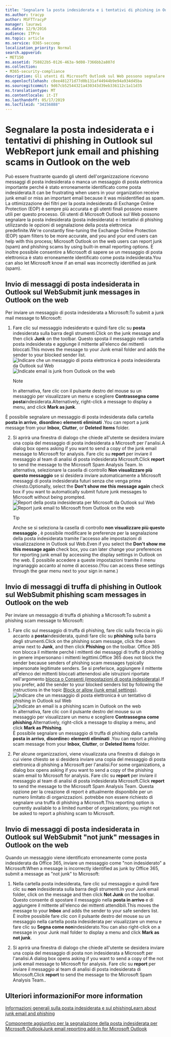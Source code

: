 ```yaml
---
title: 'Segnalare la posta indesiderata e i tentativi di phishing in Outlook sul Web '
ms.author: tracyp
author: MSFTTracyP
manager: laurawi
ms.date: 12/9/2016
audience: ITPro
ms.topic: article
ms.service: O365-seccomp
localization_priority: Normal
search.appverid:
- MET150
ms.assetid: 758822b5-0126-463a-9d08-7366bb2a807d
ms.collection:
- M365-security-compliance
description: Gli utenti di Microsoft Outlook sul Web possono segnalare la posta indesiderata (posta indesiderata) e i tentativi di phishing utilizzando le opzioni di segnalazione della posta elettronica predefinite. È inoltre possibile consentire a Microsoft di sapere se un messaggio di posta elettronica è stato erroneamente identificato come posta indesiderata.
ms.openlocfilehash: c8ee481271d77d0b131af44944b9e94a934d45ba
ms.sourcegitcommit: 9d67cb52544321a430343d39eb336112c1a11d35
ms.translationtype: MT
ms.contentlocale: it-IT
ms.lasthandoff: 05/17/2019
ms.locfileid: "34156888"
---
```

# <a name="report-junk-email-and-phishing-scams-in-outlook-on-the-web"></a><span data-ttu-id="388be-104">Segnalare la posta indesiderata e i tentativi di phishing in Outlook sul Web</span><span class="sxs-lookup"><span data-stu-id="388be-104">Report junk email and phishing scams in Outlook on the web</span></span> 

<span data-ttu-id="388be-105">Può essere frustrante quando gli utenti dell'organizzazione ricevono messaggi di posta indesiderata o manca un messaggio di posta elettronica importante perché è stato erroneamente identificato come posta indesiderata.</span><span class="sxs-lookup"><span data-stu-id="388be-105">It can be frustrating when users in your organization receive junk email or miss an important email because it was misidentified as spam.</span></span> <span data-ttu-id="388be-106">La ottimizzazione dei filtri per la posta indesiderata di Exchange Online Protection (EOP) è sempre più accurata e gli utenti finali possono essere utili per questo processo. Gli utenti di Microsoft Outlook sul Web possono segnalare la posta indesiderata (posta indesiderata) e i tentativi di phishing utilizzando le opzioni di segnalazione della posta elettronica predefinite.</span><span class="sxs-lookup"><span data-stu-id="388be-106">We're constantly fine-tuning the Exchange Online Protection (EOP) spam filters to be more accurate, and you and your end users can help with this process; Microsoft Outlook on the web users can report junk (spam) and phishing scams by using built-in email reporting options.</span></span> <span data-ttu-id="388be-107">È inoltre possibile consentire a Microsoft di sapere se un messaggio di posta elettronica è stato erroneamente identificato come posta indesiderata.</span><span class="sxs-lookup"><span data-stu-id="388be-107">You can also let Microsoft know if an email was incorrectly identified as junk (spam).</span></span>
  
## <a name="submit-junk-messages-in-outlook-on-the-web"></a><span data-ttu-id="388be-108">Invio di messaggi di posta indesiderata in Outlook sul Web</span><span class="sxs-lookup"><span data-stu-id="388be-108">Submit junk messages in Outlook on the web</span></span>

<span data-ttu-id="388be-109">Per inviare un messaggio di posta indesiderata a Microsoft:</span><span class="sxs-lookup"><span data-stu-id="388be-109">To submit a junk mail message to Microsoft:</span></span>
  
1. <span data-ttu-id="388be-110">Fare clic sul messaggio indesiderato e quindi fare clic su **posta** indesiderata sulla barra degli strumenti.</span><span class="sxs-lookup"><span data-stu-id="388be-110">Click on the junk message and then click **Junk** on the toolbar.</span></span> <span data-ttu-id="388be-111">Questo sposta il messaggio nella cartella posta indesiderata e aggiunge il mittente all'elenco dei mittenti bloccati.</span><span class="sxs-lookup"><span data-stu-id="388be-111">This moves the message to your Junk email folder and adds the sender to your blocked sender list.</span></span> 
    <span data-ttu-id="388be-112">![Indicare che un messaggio di posta elettronica è posta indesiderata da Outlook sul Web](media/a10ae792-aab6-4374-a041-6c3f732eb2e3.png)</span><span class="sxs-lookup"><span data-stu-id="388be-112">![Indicate email is junk from Outlook on the web](media/a10ae792-aab6-4374-a041-6c3f732eb2e3.png)</span></span>
  
    > [!NOTE]
    > <span data-ttu-id="388be-113">In alternativa, fare clic con il pulsante destro del mouse su un messaggio per visualizzare un menu e scegliere **Contrassegna come posta**indesiderata.</span><span class="sxs-lookup"><span data-stu-id="388be-113">Alternatively, right-click a message to display a menu, and click **Mark as junk**.</span></span> 
  
<span data-ttu-id="388be-114">È possibile segnalare un messaggio di posta indesiderata dalla cartella **posta in arrivo**, **disordine**o **elementi eliminati** .</span><span class="sxs-lookup"><span data-stu-id="388be-114">You can report a junk message from your **Inbox**, **Clutter**, or **Deleted Items** folder.</span></span> 
  
2. <span data-ttu-id="388be-115">Si aprirà una finestra di dialogo che chiede all'utente se desidera inviare una copia del messaggio di posta indesiderata a Microsoft per l'analisi.</span><span class="sxs-lookup"><span data-stu-id="388be-115">A dialog box opens asking if you want to send a copy of the junk email message to Microsoft for analysis.</span></span> <span data-ttu-id="388be-116">Fare clic su **report** per inviare il messaggio al team di analisi di posta indesiderata Microsoft.</span><span class="sxs-lookup"><span data-stu-id="388be-116">Click **report** to send the message to the Microsoft Spam Analysis Team.</span></span> <span data-ttu-id="388be-117">In alternativa, selezionare la casella di controllo **Non visualizzare più questo messaggio** se si desidera inviare automaticamente a Microsoft messaggi di posta indesiderata futuri senza che venga prima chiesto.</span><span class="sxs-lookup"><span data-stu-id="388be-117">Optionally, select the **Don't show me this message again** check box if you want to automatically submit future junk messages to Microsoft without being prompted.</span></span> 
    <span data-ttu-id="388be-118">![Report della posta indesiderata per Microsoft da Outlook sul Web](media/e8d3a9f9-6eb6-4309-ba6d-643dffdb6a33.png)</span><span class="sxs-lookup"><span data-stu-id="388be-118">![Report junk email to Microsoft from Outlook on the web](media/e8d3a9f9-6eb6-4309-ba6d-643dffdb6a33.png)</span></span>
  
    > [!TIP]
    > <span data-ttu-id="388be-119">Anche se si seleziona la casella di controllo **non visualizzare più questo messaggio** , è possibile modificare le preferenze per la segnalazione della posta indesiderata tramite l'accesso alle impostazioni di visualizzazione in Outlook sul Web.</span><span class="sxs-lookup"><span data-stu-id="388be-119">Even if you select the **Don't show me this message again** check box, you can later change your preferences for reporting junk email by accessing the display settings in Outlook on the web.</span></span> <span data-ttu-id="388be-120">È possibile accedere a queste impostazioni tramite il menu ingranaggio accanto al nome di accesso.</span><span class="sxs-lookup"><span data-stu-id="388be-120">(You can access these settings through the gear menu next to your sign in name.)</span></span> 
  
## <a name="submit-phishing-scam-messages-in-outlook-on-the-web"></a><span data-ttu-id="388be-121">Invio di messaggi di truffa di phishing in Outlook sul Web</span><span class="sxs-lookup"><span data-stu-id="388be-121">Submit phishing scam messages in Outlook on the web</span></span>

<span data-ttu-id="388be-122">Per inviare un messaggio di truffa di phishing a Microsoft:</span><span class="sxs-lookup"><span data-stu-id="388be-122">To submit a phishing scam message to Microsoft:</span></span>
  
1. <span data-ttu-id="388be-123">Fare clic sul messaggio di truffa di phishing, fare clic sulla freccia in giù accanto a **posta**indesiderata, quindi fare clic su **phishing** sulla barra degli strumenti.</span><span class="sxs-lookup"><span data-stu-id="388be-123">Click on the phishing scam message, click the down arrow next to **Junk**, and then click **Phishing** on the toolbar.</span></span> <span data-ttu-id="388be-124">Office 365 non blocca il mittente perché i mittenti dei messaggi di truffa di phishing in genere impersonano i mittenti legittimi.</span><span class="sxs-lookup"><span data-stu-id="388be-124">Office 365 does not block the sender because senders of phishing scam messages typically impersonate legitimate senders.</span></span> <span data-ttu-id="388be-125">Se si preferisce, aggiungere il mittente all'elenco dei mittenti bloccati attenendosi alle istruzioni riportate nell'argomento [blocca o Consenti (impostazioni di posta indesiderata)](https://go.microsoft.com/fwlink/?LinkId=627572).</span><span class="sxs-lookup"><span data-stu-id="388be-125">If you prefer, add the sender to your blocked senders list by following the instructions in the topic [Block or allow (junk email settings)](https://go.microsoft.com/fwlink/?LinkId=627572).</span></span> 
    <span data-ttu-id="388be-126">![Indicare che un messaggio di posta elettronica è un tentativo di phishing in Outlook sul Web](media/959bb577-341c-41ee-a159-e46600b2cf8a.png)</span><span class="sxs-lookup"><span data-stu-id="388be-126">![Indicate an email is a phishing scam in Outlook on the web](media/959bb577-341c-41ee-a159-e46600b2cf8a.png)</span></span><br/><span data-ttu-id="388be-127">In alternativa, fare clic con il pulsante destro del mouse su un messaggio per visualizzare un menu e scegliere **Contrassegna come phishing**.</span><span class="sxs-lookup"><span data-stu-id="388be-127">Alternatively, right-click a message to display a menu, and click **Mark as Phishing**.</span></span><br/><span data-ttu-id="388be-128">È possibile segnalare un messaggio di truffa di phishing dalla cartella **posta in arrivo**, **disordine**o **elementi eliminati** .</span><span class="sxs-lookup"><span data-stu-id="388be-128">You can report a phishing scam message from your **Inbox**, **Clutter**, or **Deleted Items** folder.</span></span> 
  
2. <span data-ttu-id="388be-129">Per alcune organizzazioni, viene visualizzata una finestra di dialogo in cui viene chiesto se si desidera inviare una copia del messaggio di posta elettronica di phishing a Microsoft per l'analisi.</span><span class="sxs-lookup"><span data-stu-id="388be-129">For some organizations, a dialog box opens asking if you want to send a copy of the phishing scam email to Microsoft for analysis.</span></span> <span data-ttu-id="388be-130">Fare clic su **report** per inviare il messaggio al team di analisi di posta indesiderata Microsoft.</span><span class="sxs-lookup"><span data-stu-id="388be-130">Click **report** to send the message to the Microsoft Spam Analysis Team.</span></span> <span data-ttu-id="388be-131">Questa opzione per la creazione di report è attualmente disponibile per un numero limitato di organizzazioni. potrebbe non essere richiesto di segnalare una truffa di phishing a Microsoft.</span><span class="sxs-lookup"><span data-stu-id="388be-131">This reporting option is currently available to a limited number of organizations; you might not be asked to report a phishing scam to Microsoft.</span></span> 
    
## <a name="submit-not-junk-messages-in-outlook-on-the-web"></a><span data-ttu-id="388be-132">Invio di messaggi di posta indesiderata in Outlook sul Web</span><span class="sxs-lookup"><span data-stu-id="388be-132">Submit "not junk" messages in Outlook on the web</span></span>

<span data-ttu-id="388be-133">Quando un messaggio viene identificato erroneamente come posta indesiderata da Office 365, inviare un messaggio come "non indesiderato" a Microsoft:</span><span class="sxs-lookup"><span data-stu-id="388be-133">When a message is incorrectly identified as junk by Office 365, submit a message as "not junk" to Microsoft:</span></span>
  
1. <span data-ttu-id="388be-134">Nella cartella posta indesiderata, fare clic sul messaggio e quindi fare clic su **non** indesiderata sulla barra degli strumenti.</span><span class="sxs-lookup"><span data-stu-id="388be-134">In your Junk email folder, click on the message and then click **Not Junk** on the toolbar.</span></span> <span data-ttu-id="388be-135">Questo consente di spostare il messaggio nella **posta in arrivo** e di aggiungere il mittente all'elenco dei mittenti attendibili.</span><span class="sxs-lookup"><span data-stu-id="388be-135">This moves the message to your **Inbox** and adds the sender to your safe senders list.</span></span> <br/><span data-ttu-id="388be-136">È inoltre possibile fare clic con il pulsante destro del mouse su un messaggio nella cartella posta indesiderata per visualizzare un menu e fare clic su **Segna come non**indesiderato.</span><span class="sxs-lookup"><span data-stu-id="388be-136">You can also right-click on a message in your Junk mail folder to display a menu and click **Mark as not junk**.</span></span> 
  
2. <span data-ttu-id="388be-137">Si aprirà una finestra di dialogo che chiede all'utente se desidera inviare una copia del messaggio di posta non indesiderata a Microsoft per l'analisi.</span><span class="sxs-lookup"><span data-stu-id="388be-137">A dialog box opens asking if you want to send a copy of the not junk email message to Microsoft for analysis.</span></span> <span data-ttu-id="388be-138">Fare clic su **report** per inviare il messaggio al team di analisi di posta indesiderata di Microsoft.</span><span class="sxs-lookup"><span data-stu-id="388be-138">Click **report** to send the message to the Microsoft Spam Analysis Team..</span></span> 
    
## <a name="for-more-information"></a><span data-ttu-id="388be-139">Ulteriori informazioni</span><span class="sxs-lookup"><span data-stu-id="388be-139">For more information</span></span>

[<span data-ttu-id="388be-140">Informazioni generali sulla posta indesiderata e sul phishing</span><span class="sxs-lookup"><span data-stu-id="388be-140">Learn about junk email and phishing</span></span>](https://go.microsoft.com/fwlink/p/?LinkId=270068)

[<span data-ttu-id="388be-141">Componente aggiuntivo per la segnalazione della posta indesiderata per Microsoft Outlook</span><span class="sxs-lookup"><span data-stu-id="388be-141">Junk email reporting add-in for Microsoft Outlook</span></span>](https://docs.microsoft.com/en-us/office365/securitycompliance/junk-email-reporting-add-in-for-microsoft-outlook)
  
  

